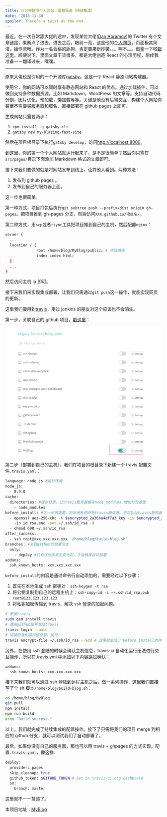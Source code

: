 ```yaml
---
title: 三分钟建成个人网站，逼格极高（持续集成）
date: '2018-11-30'
spoiler: There’s a twist at the end.
---
```


最近，在一次日常舔大佬的途中，发现某位大佬([Dan Abramov](https://mobile.twitter.com/dan_abramov))的 Twitter 有个文章链接，果断点了进去。进去之后，眼前一亮，这是他的[个人网页](https://overreacted.io/)，页面极其简洁，操作流畅。作为一名合格的舔狗，肯定要果断抄袭。。。啊不。。。借鉴一下啦[戳这里](http://wuhub.top/)。顺便说下，里面文章干货很多，都是大佬创造 React 的心理历程，后续我准备一一翻译过来，嘿嘿。

---

原来大佬也是引用的一个开源库[gatsby](https://github.com/gatsbyjs/gatsby-starter-blog)。这是一个 React 静态网站构建器。

使用它，你的网站可以同时享有静态网站和 React 的优点。通过加载插件，可以做到支持多种数据资源，比如 Markdown，WordPress 的文章等。支持自动代码分割，图片优化，预加载，懒加载等等。关键是他没有后端交互，构建个人网站你甚至不需要买服务器和域名，直接部署在 github pages 上即可。

生成网站只需要两步：

1. `npm install -g gatsby-cli`
2. `gatsby new my-blazing-fast-site`

然后在项目根目录下执行`gatsby develop`，访问[http://localhost:8000](http://localhost:8000)。

到这里，你的第一个个人网站就运行起来了，是不是很简单？然后你只需在`src/pages/`目录下面添加 Markdown 格式的文章即可。

接下来我们要做的就是将网站发布到线上，让其他人看到。两种方法：

1. 发布到 github pages 。
2. 发布到自己的服务器上面。

这一步也很简单。

第一种方式，项目打包后执行`git subtree push --prefix=dist origin gh-pages`。把项目推到 gh-pages 分支，然后访问`XXX.github.io/项目名/`。

第二种方式，用`scp`或者`rsync`工具把项目推到自己的主机，然后配置`nginx`：

```sh
server {
  ...
  location / {
              root /home/blog/MyBlog/public; # 项目路径
              index index.html;
  }
  ...
}
```

然后访问主机 ip 即可。

接下来我们来实现集成部署，让我们只需通过`git push`这一操作，就能实现网页的更新。

这里我们要用到[travis](https://travis-ci.com/getting_started)，用过 jenkins 的朋友对这个应该也不会陌生。

第一步，关联自己的 github 项目，[戳这里](https://www.travis-ci.org/account/repositories)：

![](./eg_01.jpg)

第二步（部署到自己的主机），我们在项目的根目录下新建一个 travis 配置文件`.travis.yaml`：

```sh
language: node_js #运行环境
node_js:
  - 8.9.0
cache:
  directories: #缓存目录，让travis服务器缓存node_modules 增加打包速度
    - node_modules
before_install: #这一步很重要，将本地私钥传到travis服务器。它可以让travis服务器免密ssh到你自己的主机。
  - openssl aes-256-cbc -K $encrypted_2a36be4ef7a3_key -iv $encrypted_2a36be4ef7a3_iv
    -in id_rsa.enc -out ~/.ssh/id_rsa -d
  - chmod 600 ~/.ssh/id_rsa
after_success:
  - ssh root@xxx.xxx.xxx.xxx '/home/blog/build-blog.sh'
branches: #关联github的部署分支
  only:
    - deploy #只有该分支发生变化时，才会触发自动部署
addons:
  ssh_known_hosts: xxx.xxx.xxx.xxx

```

`before_install`的内容是通过命令行自动添加的，需要经过以下步骤：

1. 首先在本地生成 ssh 密钥对：`ssh-keygen -t rsa`
2. 将公钥复制到自己的远程主机上：`ssh-copy-id -i ~/.ssh/id_rsa.pub root@123.123.123.123`
3. 将私钥加密传输到 travis，解决 ssh 登录的加密问题。

```sh
# 安装travis
sudo gem install travis
# 使用github账号登陆travis
travis login --auto
# 切换目录到项目根目录，执行
travis encrypt-file ~/.ssh/id_rsa --add # 这里就生成了 before_install的内容
```

另外，在使用 ssh 登陆的时候会确认主机信息，travis-ci 自动化运行无法进行交互操作，所以在.travis.yml 中添加以下内容跳过确认：

```
addons:
  ssh_known_hosts: xxx.xxx.xxx.xxx
```

接下来我们就可以通过 ssh 登陆到远程主机之后，做一系列操作，这里我们直接写了个 sh 脚本`/home/blog/build-blog.sh`：

```sh
cd /home/blog/MyBlog
git pull
npm install
npm run build
echo "Build success."
```

以上，我们就完成了持续集成的配置操作。接下了只需将我们的项目 merge 到相应的 github 分支，就可以测试我们了自动部署了。

最后，如果你没有自己的服务器，那也可以用 travis + ghpages 的方式实现。配置`.travis.yaml`，像这样:

```sh
deploy:
  provider: pages
  skip_cleanup: true
  github_token: $GITHUB_TOKEN # Set in travis-ci.org dashboard
  on:
    branch: master
```

这里就不一一赘述了。

本项目地址：[MyBlog](https://github.com/wuyafeiJS/MyBlog)
